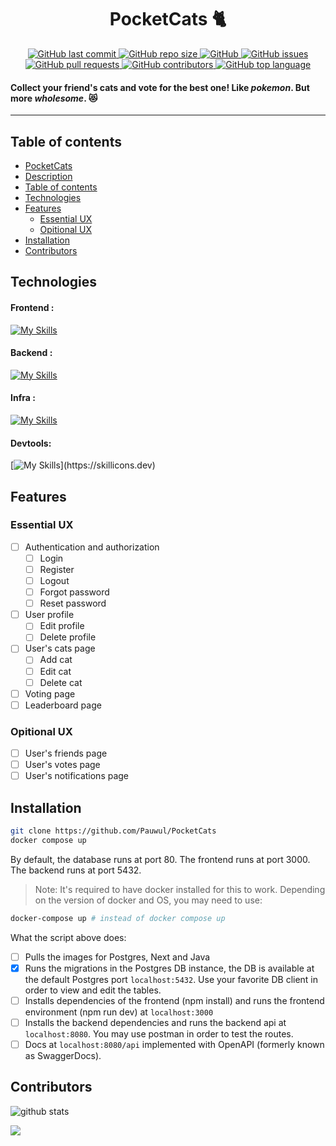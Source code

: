 <div align=center id=pocketcats>

# PocketCats :cat2:

</div>

<div align=center>
    <a href="https://img.shields.io/github/last-commit/Pauwul/PocketCats">
        <img src="https://img.shields.io/github/last-commit/Pauwul/PocketCats" alt="GitHub last commit">
    </a>
    <a href="https://img.shields.io/github/repo-size/Pauwul/PocketCats">
        <img src="https://img.shields.io/github/repo-size/Pauwul/PocketCats" alt="GitHub repo size">
    </a>
    <a href="https://img.shields.io/github/license/Pauwul/PocketCats">
        <img src="https://img.shields.io/github/license/Pauwul/PocketCats" alt="GitHub">
    </a>
    <a href="https://img.shields.io/github/issues/Pauwul/PocketCats">
        <img src="https://img.shields.io/github/issues/Pauwul/PocketCats" alt="GitHub issues">
    </a>
    <a href="https://img.shields.io/github/issues-pr/Pauwul/PocketCats">
        <img src="https://img.shields.io/github/issues-pr/Pauwul/PocketCats" alt="GitHub pull requests">
    </a>
    <a href="https://img.shields.io/github/contributors/Pauwul/PocketCats">
        <img src="https://img.shields.io/github/contributors/Pauwul/PocketCats" alt="GitHub contributors">
    </a>
    <a href="https://img.shields.io/github/languages/top/Pauwul/PocketCats">
        <img src="https://img.shields.io/github/languages/top/Pauwul/PocketCats" alt="GitHub top language">
    </a>

</div>

<div  style="display:none" id=description>
description
</div>

#### Collect your friend's cats and vote for the best one! Like _pokemon_. But more _wholesome_. :heart_eyes_cat:

---

</div>

## Table of contents

- [PocketCats](#pocketcats)
- [Description](#description)
- [Table of contents](#table-of-contents)
- [Technologies](#technologies)
- [Features](#features)
  - [Essential UX](#essential-ux)
  - [Opitional UX](#opitional-ux)
- [Installation](#installation)
- [Contributors](#contributors)

## Technologies

#### Frontend :

[![My Skills](https://skillicons.dev/icons?i=nodejs,nextjs,tailwind,figma,ts,electron,&theme=light)](https://skillicons.dev)

#### Backend :

[![My Skills](https://skillicons.dev/icons?i=spring,java,maven,hibernate,express,postgres)](https://skillicons.dev)

#### Infra :

[![My Skills](https://skillicons.dev/icons?i=docker,github,vercel,githubactions,gulp,git)](https://skillicons.dev)

#### Devtools:

[![My Skills](https://skillicons.dev/icons?i=eclipse,idea,vscode,postman,)](https://skillicons.dev)

## Features

### Essential UX

- [ ] Authentication and authorization
  - [ ] Login
  - [ ] Register
  - [ ] Logout
  - [ ] Forgot password
  - [ ] Reset password
- [ ] User profile
  - [ ] Edit profile
  - [ ] Delete profile
- [ ] User's cats page
  - [ ] Add cat
  - [ ] Edit cat
  - [ ] Delete cat
- [ ] Voting page
- [ ] Leaderboard page

### Opitional UX

- [ ] User's friends page
- [ ] User's votes page
- [ ] User's notifications page

## Installation

```bash
git clone https://github.com/Pauwul/PocketCats
docker compose up
```
By default, the database runs at port 80.
The frontend runs at port 3000.
The backend runs at port 5432.

> Note:
> It's required to have docker installed for this to work.
> Depending on the version of docker and OS, you may need to use:

```bash
docker-compose up # instead of docker compose up
```

What the script above does:

- [ ] Pulls the images for Postgres, Next and Java
- [x] Runs the migrations in the Postgres DB instance, the DB is available at the default Postgres port `localhost:5432`. Use your favorite DB client in order to view and edit the tables.
- [ ] Installs dependencies of the frontend (npm install) and runs the frontend environment (npm run dev) at `localhost:3000`
- [ ] Installs the backend dependencies and runs the backend api at `localhost:8080`. You may use postman in order to test the routes.
- [ ] Docs at `localhost:8080/api` implemented with OpenAPI (formerly known as SwaggerDocs).

## Contributors

![github stats](https://github-readme-stats.vercel.app/api?username=sarah-hart-landolt&show_icons=true&theme=radical)

<a href="https://github.com/Pauwul/PocketCats/graphs/contributors">
  <img src="https://contrib.rocks/image?repo=Pauwul/PocketCats"/>
</a>
